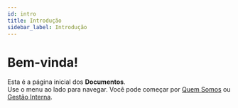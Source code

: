 ```yaml
---
id: intro
title: Introdução
sidebar_label: Introdução
---
```


# Bem-vinda!

Esta é a página inicial dos **Documentos**.  
Use o menu ao lado para navegar. Você pode começar por [Quem Somos](/docs/quem-somos) ou [Gestão Interna](/docs/tutorial-basics/gestao-interna).
